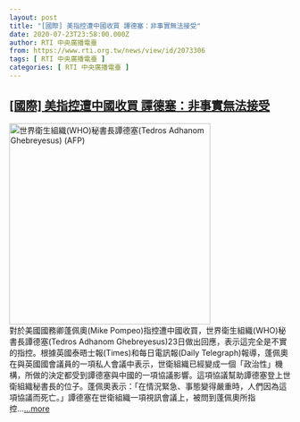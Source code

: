 ```yaml
---
layout: post
title: "[國際] 美指控遭中國收買 譚德塞：非事實無法接受"
date: 2020-07-23T23:58:00.000Z
author: RTI 中央廣播電臺
from: https://www.rti.org.tw/news/view/id/2073306
tags: [ RTI 中央廣播電臺 ]
categories: [ RTI 中央廣播電臺 ]
---
```

<!--1595548680000-->
[[國際] 美指控遭中國收買 譚德塞：非事實無法接受](https://www.rti.org.tw/news/view/id/2073306)
------

<div>
<img src="https://static.rti.org.tw/assets/thumbnails/2020/05/19/ce3e71853d6e3d1967a99cbad54ff4b8.jpg" width="360" alt="世界衛生組織(WHO)秘書長譚德塞(Tedros Adhanom Ghebreyesus) (AFP)" title="世界衛生組織(WHO)秘書長譚德塞(Tedros Adhanom Ghebreyesus) (AFP)"><br>對於美國國務卿蓬佩奧(Mike Pompeo)指控遭中國收買，世界衛生組織(WHO)秘書長譚德塞(Tedros Adhanom Ghebreyesus)23日做出回應，表示這完全是不實的指控。根據英國泰晤士報(Times)和每日電訊報(Daily Telegraph)報導，蓬佩奧在與英國國會議員的一項私人會議中表示，世衛組織已經變成一個「政治性」機構，所做的決定都受到譚德塞與中國的一項協議影響。這項協議幫助譚德塞登上世衛組織秘書長的位子。蓬佩奧表示：「在情況緊急、事態變得嚴重時，人們因為這項協議而死亡。」譚德塞在世衛組織一項視訊會議上，被問到蓬佩奧所指控...<a target="_blank" href="https://www.rti.org.tw/news/view/id/2073306">...more</a>
</div>
